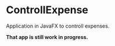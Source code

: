 # ControllExpense

Application in JavaFX to controll expenses.

**That app is still work in progress.**
